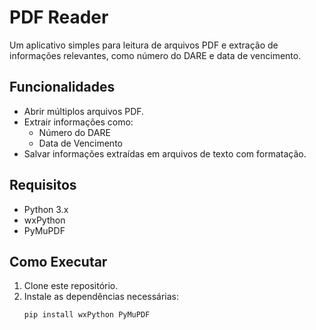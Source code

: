 # PDF Reader

Um aplicativo simples para leitura de arquivos PDF e extração de informações relevantes, como número do DARE e data de vencimento.

## Funcionalidades

- Abrir múltiplos arquivos PDF.
- Extrair informações como:
  - Número do DARE
  - Data de Vencimento
- Salvar informações extraídas em arquivos de texto com formatação.

## Requisitos

- Python 3.x
- wxPython
- PyMuPDF

## Como Executar

1. Clone este repositório.
2. Instale as dependências necessárias:
   ```bash
   pip install wxPython PyMuPDF
